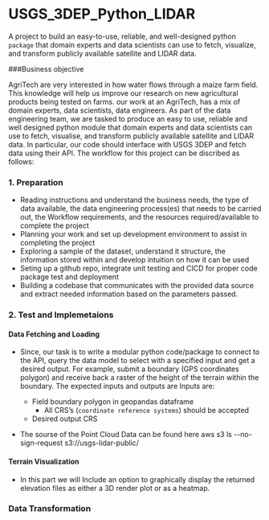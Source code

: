 # USGS_3DEP_Python_LIDAR
A project to build an easy-to-use, reliable, and well-designed python `package` that domain experts and data scientists can use to fetch, visualize, and transform publicly available satellite and LIDAR data. 

###Business objective

AgriTech are very interested in how water flows through a maize farm field. This knowledge will help us improve our research on new agricultural products being tested on farms. our work at an AgriTech, has a mix of domain experts, data scientists, data engineers. As part of the data engineering team, we are tasked to produce an easy to use, reliable and well designed python module that domain experts and data scientists can use to fetch, visualise, and transform publicly available satellite and LIDAR data. In particular, our code should interface with USGS 3DEP and fetch data using their API. The workflow for this project can be discribed as follows:
### 1. Preparation
- Reading instructions and understand the business needs, the type of data available, the data engineering process(es) that needs to be carried out, the Workflow requirements, and the resources required/available to complete the project
- Planning your work and set up development environment to assist in completing the project
- Exploring a sample of the dataset, understand it structure, the information stored within and develop intuition on how it can be used
- Seting up a github repo, integrate unit testing and CICD for proper code package test and deployment
- Building a codebase that communicates with the provided data source and extract needed information based on the parameters passed.
### 2. Test and Implemetaions
#### Data Fetching and Loading
- Since, our task is to write a modular python code/package to connect to the API, query the data model to select with a specified input and get a desired output. For example, submit a boundary (GPS coordinates polygon) and receive back a raster of the height of the terrain within the boundary. 
The expected inputs and outputs are Inputs are:

    - Field boundary polygon in geopandas dataframe
        - All CRS’s (`coordinate reference systems`) should be accepted 
    - Desired output CRS
- The sourse of the Point Cloud Data can be found here aws s3 ls --no-sign-request s3://usgs-lidar-public/

#### Terrain Visualization
- In this part we will Include an option to graphically display the returned elevation files as either a 3D render plot or as a heatmap.
### Data Transformation